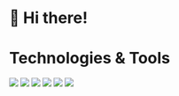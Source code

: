 <h1>👋 Hi there!</h1> 

<h1>Technologies & Tools</h1>
<p float="left">
<img src="https://badges.aleen42.com/src/javascript.svg">
<img src="https://badges.aleen42.com/src/typescript.svg">
<img src="https://badges.aleen42.com/src/tailwindcss.svg">
<img src="https://badges.aleen42.com/src/vue.svg">
<img src="https://badges.aleen42.com/src/vitejs.svg">
<img src="https://badges.aleen42.com/src/node.svg">
</p>

